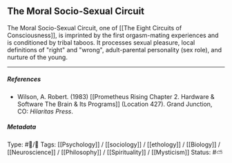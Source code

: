 ## The Moral Socio-Sexual Circuit  # 

The Moral Socio-Sexual Circuit, one of [[The Eight Circuits of Consciousness]], is imprinted by the first orgasm-mating experiences and is conditioned by tribal taboos. It processes sexual pleasure, local definitions of "right" and "wrong", adult-parental personality (sex role), and nurture of the young.

___

##### References

- Wilson, A. Robert. (1983) [[Prometheus Rising Chapter 2. Hardware & Software The Brain & Its Programs]] (Location 427). Grand Junction, CO: _Hilaritas Press_.

##### Metadata

Type: #🔵/🔵 
Tags: [[Psychology]] / [[sociology]] / [[ethology]] / [[Biology]] / [[Neuroscience]] / [[Philosophy]] / [[Spirituality]] / [[Mysticism]] 
Status: #⛅️ 